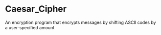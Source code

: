 # Caesar_Cipher

An encryption program that encrypts messages by shifting ASCII codes by a user-specified amount
